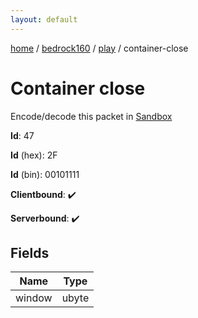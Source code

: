 ```yaml
---
layout: default
---
```


[home](/)  /  [bedrock160](/protocol/bedrock160)  /  [play](/protocol/bedrock160/play)  /  container-close

# Container close

Encode/decode this packet in [Sandbox](../../../sandbox/bedrock160#play.container_close)

**Id**: 47

**Id** (hex): 2F

**Id** (bin): 00101111

**Clientbound**: ✔️

**Serverbound**: ✔️

## Fields

Name | Type
---|---
window | ubyte
